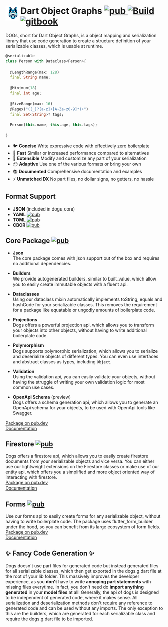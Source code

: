<h1 align="left">
    <img src="https://github.com/helightdev/dogs/blob/main/docs/assets/logo.png?raw=true" align="left" width="48" alt="Frosty">
    Dart Object Graphs
    <a href="">
        <img src="https://img.shields.io/pub/v/dogs_core" alt="pub">
    </a>
    <a href="https://discord.gg/6HKuGSzYKJ">
        <img src="https://img.shields.io/github/actions/workflow/status/helightdev/dogs/dart.yaml" alt="Build">
    </a>
    <a href="https://dogs.helight.dev/">
        <img src="https://img.shields.io/badge/docs-dogs.helight.dev-007ec6.svg" alt="gitbook">
    </a>
</h1>

DOGs, short for Dart Object Graphs, is a object mapping and serialization library that use
code generation to create a structure definition of your serializable classes, which is usable at
runtime.

```dart
@serializable
class Person with Dataclass<Person>{

  @LengthRange(max: 128)
  final String name;

  @Minimum(18)
  final int age;

  @SizeRange(max: 16)
  @Regex("((_)?[a-z]+[A-Za-z0-9]*)+")
  final Set<String>? tags;

  Person(this.name, this.age, this.tags);

}
```

* 🐦 **Concise** Write expressive code with effectively zero boilerplate
* 🚀 **Fast** Similar or increased performance compared to alternatives
* 🧩 **Extensible** Modify and customize any part of your serialization
* 📦 **Adaptive** Use one of the various formats or bring your own
* 📚 **Documented** Comprehensive documentation and examples
* ⚡ **Unmatched DX** No part files, no dollar signs, no getters, no hassle

## Format Support
- **JSON** (included in dogs_core)
- **YAML** <a href="https://pub.dev/packages/dogs_yaml"><img src="https://img.shields.io/pub/v/dogs_yaml?label=dogs_yaml" alt="pub"></a>
- **TOML** <a href="https://pub.dev/packages/dogs_toml"><img src="https://img.shields.io/pub/v/dogs_toml?label=dogs_toml" alt="pub"></a>
- **CBOR** <a href="https://pub.dev/packages/dogs_cbor"><img src="https://img.shields.io/pub/v/dogs_cbor?label=dogs_cbor" alt="pub"></a>

## Core Package <a href="https://pub.dev/packages/dogs_core"><img src="https://img.shields.io/pub/v/dogs_core?label=dogs_core" alt="pub"></a>
- **Json**  
  The core package comes with json support out of the box and requires no additional dependencies.


- **Builders**  
  We provide autogenerated builders, similar to built_value, which allow you to easily create
  immutable objects with a fluent api.


- **Dataclasses**  
  Using our dataclass mixin automatically implements toString, equals and hashCode for your
  serializable classes. This removes the requirement for a package like equatable or
  ungodly amounts of boilerplate code.


- **Projections**  
  Dogs offers a powerful projection api, which allows you to transform your objects into
  other objects, without having to write additional boilerplate code.


- **Polymorphism**  
  Dogs supports polymorphic serialization, which allows you to serialize and deserialize
  objects of different types. You can even use interfaces and abstract classes as types,
  including `Object`.


- **Validation**  
  Using the validation api, you can easily validate your objects, without having the struggle
  of writing your own validation logic for most common use cases.


- **OpenApi Schema** (preview)  
  Dogs offers a schema generation api, which allows you to generate an OpenApi schema for your
  objects, to be used with OpenApi tools like Swagger.

[Package on pub.dev](https://pub.dev/packages/dogs_core)  
[Documentation](https://dogs.helight.dev)

## Firestore <a href="https://pub.dev/packages/dogs_firestore"><img src="https://img.shields.io/pub/v/dogs_firestore?label=dogs_firestore" alt="pub"></a>
Dogs offers a firestore api, which allows you to easily create firestore documents from your
serializable objects and vice versa. You can either use our lightweight extensions on the Firestore
classes or make use of our entity api, which offers you a simplified and more object oriented way of
interacting with firestore.  
[Package on pub.dev](https://pub.dev/packages/dogs_firestore)  
[Documentation](https://dogs.helight.dev/firestore/)

## Forms <a href="https://pub.dev/packages/dogs_forms"><img src="https://img.shields.io/pub/v/dogs_forms?label=dogs_forms" alt="pub"></a>
Use our forms api to easily create forms for any serializable object, without having
to write boilerplate code. The package uses flutter_form_builder under the hood, so you can
benefit from its large ecosystem of form fields.  
[Package on pub.dev](https://pub.dev/packages/dogs_forms)  
[Documentation](https://dogs.helight.dev/forms/)

## ✨ Fancy Code Generation ✨
Dogs doesn't use part files for generated code but instead
generated files for all serializable classes, which then get exported in the
dogs.g.dart file at the root of your lib folder. This massively improves the
developer experience, as you **don't** have to write **annoying part statements** with
missing files everytime. In fact, you don't need do **import anything generated** in
your **model files** at all! Generally, the api of dogs is designed to be independent
of generated code, where it makes sense. All serialization and deserialization
methods don't require any reference to generated code and can be used without
any imports. The only exception to this are the builders, which are generated
for each serializable class and require the dogs.g.dart file to be imported.
